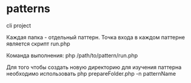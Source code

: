 # patterns

cli project

Каждая папка - отдельный паттерн.
Точка входа в каждом паттерне является скрипт run.php 

Команда выполнения: php /path/to/pattern/run.php

Для того чтобы создать новую директорию для изучения паттерна необходимо использовать 
php prepareFolder.php -n patternName



